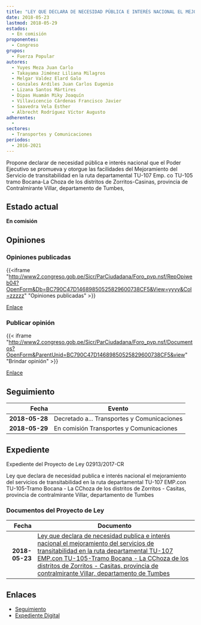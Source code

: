```yaml
---
title: "LEY QUE DECLARA DE NECESIDAD PÚBLICA E INTERÉS NACIONAL EL MEJORAMIENTO DEL SERVICIO DE TRANSITABILIDAD EN LA RUTA DEPARTAMENTAL TU-107-EMP, CON TU-105 TRAMO BOCANA-LA CHOZA DE LOS DISTRITOS DE ZORRITOS-CASITAS, PROVINCIA DE CONTRALMIRANTE VILLAR, DEPARTAMENTO DE TUMBES"
date: 2018-05-23
lastmod: 2018-05-29
estados: 
  - En comisión
proponentes: 
  - Congreso
grupos: 
  - Fuerza Popular
autores: 
  - Yuyes Meza Juan Carlo
  - Takayama Jiménez Liliana Milagros
  - Melgar Valdez Elard Galo
  - Gonzales Ardiles Juan Carlos Eugenio
  - Lizana Santos Mártires
  - Dipas Huamán Miky Joaquín
  - Villavicencio Cárdenas Francisco Javier
  - Saavedra Vela Esther
  - Albrecht Rodríguez Víctor Augusto
adherentes: 
  - 
sectores: 
  - Transportes y Comunicaciones
periodos: 
  - 2016-2021
---
```


Propone declarar de necesidad pública e interés nacional que el Poder Ejecutivo se promueva y otorgue las facilidades del Mejoramiento del Servicio de transitabilidad en la ruta departamental TU-107 Emp. co TU-105 tramo Bocana-La Choza de los distritos de Zorritos-Casinas, provincia de Contralmirante Villar, departamento de Tumbes,


## Estado actual

**En comisión**

## Opiniones

### Opiniones publicadas

{{<iframe "http://www2.congreso.gob.pe/Sicr/ParCiudadana/Foro_pvp.nsf/RepOpiweb04?OpenForm&Db=BC790C47D14689850525829600738CF5&View=yyyy&Col=zzzzz" "Opiniones publicadas" >}}

[Enlace](http://www2.congreso.gob.pe/Sicr/ParCiudadana/Foro_pvp.nsf/RepOpiweb04?OpenForm&Db=BC790C47D14689850525829600738CF5&View=yyyy&Col=zzzzz)
### Publicar opinión

{{< iframe "http://www2.congreso.gob.pe/Sicr/ParCiudadana/Foro_pvp.nsf/Documentos?OpenForm&ParentUnid=BC790C47D14689850525829600738CF5&view" "Brindar opinión" >}}

[Enlace](http://www2.congreso.gob.pe/Sicr/ParCiudadana/Foro_pvp.nsf/Documentos?OpenForm&ParentUnid=BC790C47D14689850525829600738CF5&view)

## Seguimiento

| Fecha | Evento |
|------:|--------|
| **2018-05-28** | Decretado a... Transportes y Comunicaciones|
| **2018-05-29** | En comisión Transportes y Comunicaciones|


## Expediente

Expediente del Proyecto de Ley 02913/2017-CR

Ley que declara de necesidad publica e interés nacional el mejoramiento del servicios de transitabilidad en la ruta departamental TU-107 EMP.con TU-105-Tramo Bocana - La CChoza de los distritos de Zorritos - Casitas, provincia de contralmirante Villar, departamento de Tumbes


### Documentos del Proyecto de Ley

| Fecha | Documento |
|------:|--------|
| **2018-05-23** | [Ley que declara de necesidad publica e interés nacional el mejoramiento del servicios de transitabilidad en la ruta departamental TU-107 EMP.con TU-105-Tramo Bocana - La CChoza de los distritos de Zorritos - Casitas, provincia de contralmirante Villar, departamento de Tumbes](http://www.leyes.congreso.gob.pe/Documentos/2016_2021/Proyectos_de_Ley_y_de_Resoluciones_Legislativas/PL0291320180523.pdf) |

## Enlaces 

- [Seguimiento](http://www2.congreso.gob.pe/Sicr/TraDocEstProc/CLProLey2016.nsf/f7fff46988ca05b1052578e100829cc7/c9a52cbf86bdf7fd0525829600618500?OpenDocument)
- [Expediente Digital](http://www2.congreso.gob.pe/Sicr/TraDocEstProc/CLProLey2016.nsf/f7fff46988ca05b1052578e100829cc7/c9a52cbf86bdf7fd0525829600618500?OpenDocument&Click=05257FB7005EB655.eb71d0cf91d8294e05256cdf006b5706/$Body/0.1C6C)

